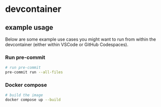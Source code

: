 # devcontainer

## example usage

Below are some example use cases you might want to run from within the devcontainer (either within VSCode or GitHub Codespaces).

### Run pre-commit

```bash
# run pre-commit
pre-commit run --all-files
```

### Docker compose

```bash
# build the image
docker compose up --build
```
